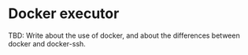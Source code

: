# Docker executor

TBD: Write about the use of docker, and about the differences between docker and docker-ssh.
